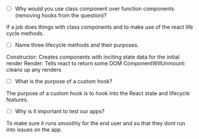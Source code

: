 - [ ] Why would you use class component over function components (removing hooks from the question)?

If a job does things with class components and to make use of the react life cycle methods.

- [ ] Name three lifecycle methods and their purposes.

Constructor: Creates components with inciting state data for the initial render
Render: Tells react to return some DOM
ComponentWillUnmount: cleans up any renders

- [ ] What is the purpose of a custom hook?

The purpose of a custom hook is to hook into the React state and lifecycle features.

- [ ] Why is it important to test our apps?

To make sure it runs smoothly for the end user and so that they dont run into issues on the app.
